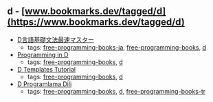 d - [www.bookmarks.dev/tagged/d](https://www.bookmarks.dev/tagged/d)
---
* [D言語基礎文法最速マスター](https://gist.github.com/repeatedly/2470712)
    * tags: [free-programming-books-ja](../tagged/free-programming-books-ja.md), [free-programming-books](../tagged/free-programming-books.md), [d](../tagged/d.md)
* [Programming in D](http://ddili.org/ders/d.en/)
    * tags: [free-programming-books](../tagged/free-programming-books.md), [d](../tagged/d.md)
* [D Templates Tutorial](https://github.com/PhilippeSigaud/D-templates-tutorial)
    * tags: [free-programming-books](../tagged/free-programming-books.md), [d](../tagged/d.md)
* [D Programlama Dili](http://ddili.org/ders/d/D_Programlama_Dili.pdf)
    * tags: [free-programming-books](../tagged/free-programming-books.md), [d](../tagged/d.md), [free-programming-books-tr](../tagged/free-programming-books-tr.md)
